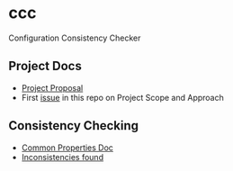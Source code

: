 # ccc

Configuration Consistency Checker

## Project Docs

* [Project Proposal](https://docs.google.com/document/d/1nyOCS7g5iyMzjjQasGd7yhnjIIlhQ9X2ivUStXT_N-k/edit?usp=sharing)
* First [issue](https://github.com/xlab-uiuc/ccc/issues/1) in this repo on Project Scope and Approach

## Consistency Checking

* [Common Properties Doc](https://docs.google.com/document/d/1d-FnKT3N6oEbi8nm-2HJEtfbhUiXxWYeiq36_nnrXCg/edit?usp=sharing)
* [Inconsistencies found](https://docs.google.com/document/d/1fQHlm-B35eHaKczrnIS9FRXRKOyOKJvCCVDcuunWh-k/edit)
